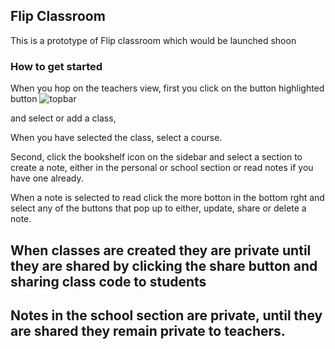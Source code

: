 ## Flip Classroom

This is a prototype of Flip classroom which would be launched shoon

### How to get started

When you hop on the teachers view, first you click on the button highlighted button ![topbar](https://user-images.githubusercontent.com/64336732/182038849-ef5112e8-0b0d-462b-84ed-26df308dbf74.png)

and select or add a class,

When you have selected the class, select a course.

Second, click the bookshelf icon on the sidebar and select a section to create a note, either in the personal or school section or read notes if you have one already.

When a note is selected to read click the more botton in the bottom rght and select any of the buttons that pop up to either, update, share or delete a note.

## When classes are created they are private until they are shared by clicking the share button and sharing class code to students

## Notes in the school section are private, until they are shared they remain private to teachers.

